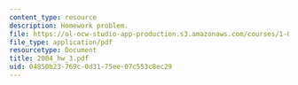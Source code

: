 ```yaml
---
content_type: resource
description: Homework problem.
file: https://ol-ocw-studio-app-production.s3.amazonaws.com/courses/1-054-mechanics-and-design-of-concrete-structures-spring-2004/04850b23769c0d3175ee07c553c8ec29_2004_hw_3.pdf
file_type: application/pdf
resourcetype: Document
title: 2004_hw_3.pdf
uid: 04850b23-769c-0d31-75ee-07c553c8ec29
---
```

